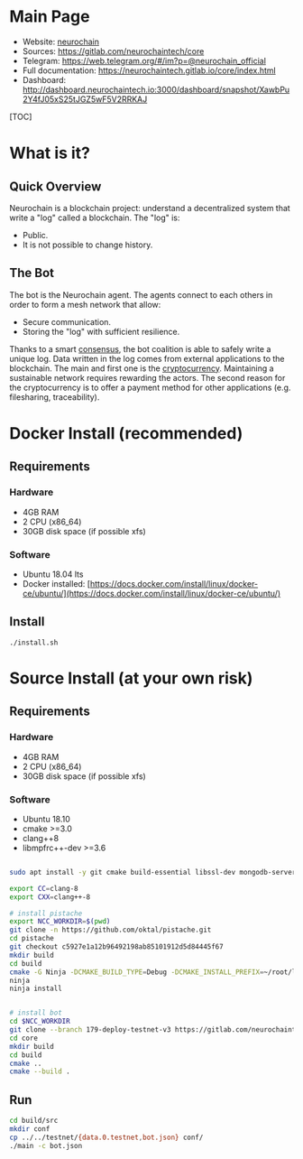 # Main Page

* Website: [neurochain](https://www.neurochaintech.io) 
* Sources: https://gitlab.com/neurochaintech/core
* Telegram:  https://web.telegram.org/#/im?p=@neurochain_official
* Full documentation: https://neurochaintech.gitlab.io/core/index.html
* Dashboard: http://dashboard.neurochaintech.io:3000/dashboard/snapshot/XawbPu2Y4fJ05xS25tJGZ5wF5V2RRKAJ

[TOC]

# What is it?

## Quick Overview

Neurochain is a blockchain project: understand a decentralized system that write a "log" called a blockchain. 
The "log" is:
* Public.
* It is not possible to change history.


## The Bot

The bot is the Neurochain agent. The agents connect to each others in order to form a mesh network that allow: 
* Secure communication.
* Storing the "log" with sufficient resilience. 

Thanks to a smart [consensus](https://github.com/neurochain/WhitePaper), the bot coalition is able to safely write a unique log. Data written in the log comes 
from external applications to the blockchain. The main and first one is the [cryptocurrency](https://en.wikipedia.org/wiki/Cryptocurrency). Maintaining a 
sustainable network requires rewarding the actors. The second reason for the cryptocurrency is to offer a payment method for other 
applications (e.g. filesharing, traceability).


# Docker Install (recommended)

## Requirements

### Hardware

* 4GB RAM
* 2 CPU (x86_64)
* 30GB disk space (if possible xfs)

### Software

* Ubuntu 18.04 lts
* Docker installed: [https://docs.docker.com/install/linux/docker-ce/ubuntu/](https://docs.docker.com/install/linux/docker-ce/ubuntu/)


## Install

```
./install.sh
```


# Source Install (at your own risk)

## Requirements

### Hardware

* 4GB RAM
* 2 CPU (x86_64)
* 30GB disk space (if possible xfs)

### Software

* Ubuntu 18.10
* cmake >=3.0
* clang++8
* libmpfrc++-dev >=3.6


```bash

sudo apt install -y git cmake build-essential libssl-dev mongodb-server libmpfrc++-dev ninja-build clang-8

export CC=clang-8
export CXX=clang++-8

# install pistache
export NCC_WORKDIR=$(pwd)
git clone -n https://github.com/oktal/pistache.git
cd pistache
git checkout c5927e1a12b96492198ab85101912d5d84445f67
mkdir build
cd build
cmake -G Ninja -DCMAKE_BUILD_TYPE=Debug -DCMAKE_INSTALL_PREFIX=~/root/lib/cmake/pistache ..
ninja 
ninja install 


# install bot
cd $NCC_WORKDIR
git clone --branch 179-deploy-testnet-v3 https://gitlab.com/neurochaintech/core.git
cd core
mkdir build
cd build
cmake ..
cmake --build .
```

## Run 

```bash
cd build/src
mkdir conf
cp ../../testnet/{data.0.testnet,bot.json} conf/
./main -c bot.json
```
